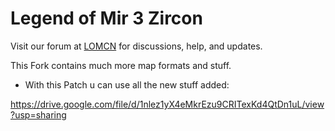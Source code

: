 # Legend of Mir 3 Zircon

Visit our forum at [LOMCN](http://www.lomcn.org/forum/forumdisplay.php?735) for discussions, help, and updates.

This Fork contains much more map formats and stuff.

- With this Patch u can use all the new stuff added:

https://drive.google.com/file/d/1nlez1yX4eMkrEzu9CRITexKd4QtDn1uL/view?usp=sharing
